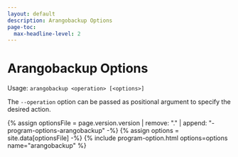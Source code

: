 ```yaml
---
layout: default
description: Arangobackup Options
page-toc:
  max-headline-level: 2
---
```

Arangobackup Options
====================

Usage: `arangobackup <operation> [<options>]`

The `--operation` option can be passed as positional argument to specify the
desired action.

{% assign optionsFile = page.version.version | remove: "." | append: "-program-options-arangobackup" -%}
{% assign options = site.data[optionsFile] -%}
{% include program-option.html options=options name="arangobackup" %}
